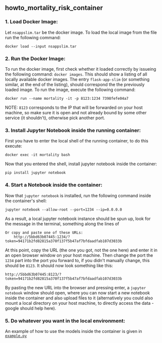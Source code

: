 ## howto_mortality_risk_container

### 1. Load Docker Image:
Let `nsappslim.tar` be the docker image.
To load the local image from the file run the following command:

    docker load --input nsappslim.tar
    
### 2. Run the Docker Image:
To run the docker image, first check whether it loaded correctly by issueing the following command: `docker images`.
This should show a listing of all locally available docker images.
The entry `flask-app-slim` (or something similar, at the end of the listing), should correspond the the previously loaded image.
To run the image, execute the following command:

    docker run --name mortality -it -p 8123:1234 7398fefe04a7
   
NOTE: `8123` corresponds to the IP that will be forwarded on your host machine, so make sure it is open and not already bound by some other service (it shouldn't), otherwise pick another port.

### 3. Install Jupyter Notebook inside the running container:
First you have to enter the local shell of the running container, to do this execute: 

    docker exec -it mortality bash
    
Now that you entered the shell, install jupyter notebook inside the container:

    pip install jupyter notebook
    
### 4. Start a Notebook inside the container:
Now that `jupyter notebook` is installed, run the following command inside the container's shell:

    jupyter notebook --allow-root --port=1234 --ip=0.0.0.0
    
As a result, a local jupyter notebook instance should be spun up, look for the message in the terminal, something along the lines of 

    Or copy and paste one of these URLs:
        http://5bbd63b07445:1234/?token=94171b2fd82815a370f137f5b47af7bfdaadfab107d3033b

At this point, copy the URL (the one you got, not the one here) and enter it in an open browser window on your host machine.
Then change the port the `1234` part into the port you forward to, if you didn't manually change, this should be `8123`. It should now look something like this:

    http://5bbd63b07445:8123/?token=94171b2fd82815a370f137f5b47af7bfdaadfab107d3033b
    
By pasting the new URL into the browser and pressing enter, a `jupyter notebook` window should open, where you can now start a new notebook inside the container and also upload files to it (alternatively you could also mount a local directory on your host machine, to directly access the data - google should help here).

### 5. Do whatever you want in the local environment:
An example of how to use the models inside the container is given in [`example.py`](https://github.com/NarayanSchuetz/howto_mortality_risk_container/blob/main/example.py)
